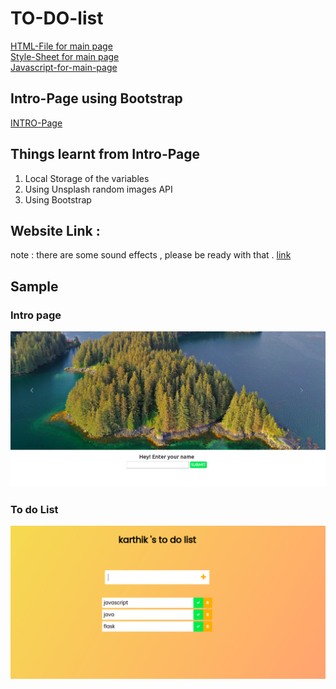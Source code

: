 # TO-DO-list
[HTML-File for main page](https://github.com/karthik-siru/TO-DO-list/blob/main/index.html)<br>
[Style-Sheet for main page](https://github.com/karthik-siru/TO-DO-list/blob/main/style.css)<br>
[Javascript-for-main-page](https://github.com/karthik-siru/TO-DO-list/blob/main/app.js)<br>

## Intro-Page using Bootstrap

[INTRO-Page](https://github.com/karthik-siru/TO-DO-list/blob/main/intro.html)<br>

## Things learnt from Intro-Page 

1) Local Storage of the variables 
2) Using Unsplash random images API
3) Using Bootstrap 


## Website Link :
note :  there are some sound effects , please be ready with that . 
[link](https://karthik-siru.github.io/TO-DO-list/intro.html)<br>

## Sample 

### Intro page 

![alt text](https://github.com/karthik-siru/TO-DO-list/blob/main/sample/into.png)<br>

### To do List 

![alt text](https://github.com/karthik-siru/TO-DO-list/blob/main/sample/todo_list.png)<br>
